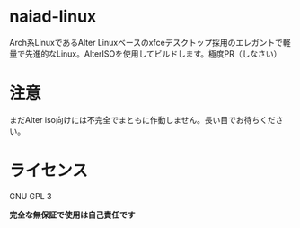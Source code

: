 # naiad-linux
Arch系LinuxであるAlter Linuxベースのxfceデスクトップ採用のエレガントで軽量で先進的なLinux。AlterISOを使用してビルドします。極度PR（しなさい）

# 注意
まだAlter iso向けには不完全でまともに作動しません。長い目でお待ちください。

# ライセンス
GNU GPL 3

**完全な無保証で使用は自己責任です**

